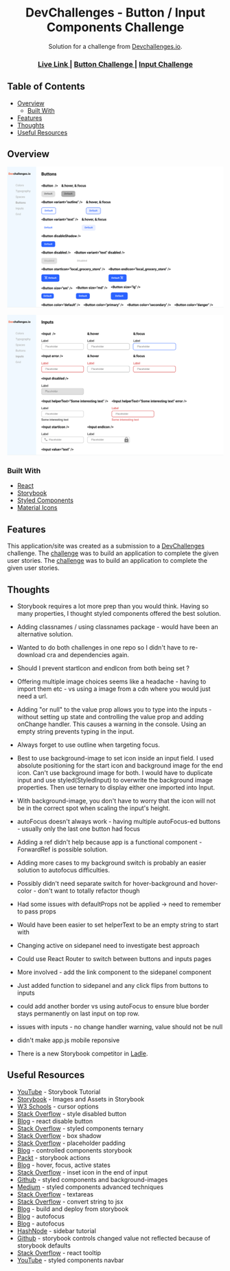 <h1 align="center">DevChallenges - Button / Input Components Challenge</h1>

<div align="center">
   Solution for a challenge from  <a href="http://devchallenges.io" target="_blank">Devchallenges.io</a>.
</div>

<div align="center">
  <h3>
    <a href="https://jdegand.github.io/devchallenges-storybook">
      Live Link
    </a>
    <span> | </span>
    <a href="https://devchallenges.io/challenges/ohgVTyJCbm5OZyTB2gNY">
      Button Challenge
    </a>
    <span> | </span>
    <a href="https://devchallenges.io/challenges/TSqutYM4c5WtluM7QzGp">
      Input Challenge
    </a>
  </h3>
</div>

## Table of Contents

- [Overview](#overview)
  - [Built With](#built-with)
- [Features](#features)
- [Thoughts](#thoughts)
- [Useful Resources](#useful-resources)

## Overview

![](devchallenges-storybook-buttons.png)

![](devchallenges-storybook-inputs.png) 

### Built With

- [React](https://reactjs.org/)
- [Storybook](https://storybook.js.org/)
- [Styled Components](https://styled-components.com/)
- [Material Icons](https://materialdesignicons.com/)

## Features

This application/site was created as a submission to a [DevChallenges](https://devchallenges.io/challenges) challenge. The [challenge](https://devchallenges.io/challenges/ohgVTyJCbm5OZyTB2gNY) was to build an application to complete the given user stories.  The [challenge](https://devchallenges.io/challenges/TSqutYM4c5WtluM7QzGp) was to build an application to complete the given user stories.

## Thoughts 

- Storybook requires a lot more prep than you would think.  Having so many properties, I thought styled components offered the best solution.
- Adding classnames / using classnames package - would have been an alternative solution.  

- Wanted to do both challenges in one repo so I didn't have to re-download cra and dependencies again. 

- Should I prevent startIcon and endIcon from both being set ?

- Offering multiple image choices seems like a headache - having to import them etc - vs using a image from a cdn where you would just need a url. 

- Adding "or null" to the value prop allows you to type into the inputs - without setting up state and controlling the value prop and adding onChange handler. This causes a warning in the console.  Using an empty string prevents typing in the input.  

- Always forget to use outline when targeting focus.

- Best to use background-image to set icon inside an input field.  I used absolute positioning for the start icon and background image for the end icon.  Can't use background image for both.  I would have to duplicate input and use styled(StyledInput) to overwrite the background image properties.  Then use ternary to display either one imported into Input.

- With background-image, you don't have to worry that the icon will not be in the correct spot when scaling the input's height.  

- autoFocus doesn't always work - having multiple autoFocus-ed buttons  - usually only the last one button had focus

- Adding a ref didn't help because app is a functional component - ForwardRef is possible solution.

- Adding more cases to my background switch is probably an easier solution to autofocus difficulties.
- Possibly didn't need separate switch for hover-background and hover-color - don't want to totally refactor though 

- Had some issues with defaultProps not be applied -> need to remember to pass props 

- Would have been easier to set helperText to be an empty string to start with

- Changing active on sidepanel need to investigate best approach
- Could use React Router to switch between buttons and inputs pages
- More involved - add the link component to the sidepanel component
- Just added function to sidepanel and any click flips from buttons to inputs

- could add another border vs using autoFocus to ensure blue border stays permanently on last input on top row.

- issues with inputs - no change handler warning, value should not be null

- didn't make app.js mobile reponsive

- There is a new Storybook competitor in [Ladle](https://www.ladle.dev/docs/). 

## Useful Resources

- [YouTube](https://www.youtube.com/watch?v=lWk5SntifCU) - Storybook Tutorial
- [Storybook](https://storybook.js.org/docs/react/configure/images-and-assets) - Images and Assets in Storybook
- [W3 Schools](https://www.w3schools.com/cssref/pr_class_cursor.asp) - cursor options
- [Stack Overflow](https://stackoverflow.com/questions/14750078/style-disabled-button-with-css) - style disabled button
- [Blog](https://sebhastian.com/react-disable-button/) - react disable button
- [Stack Overflow](https://stackoverflow.com/questions/51428341/react-styled-components-conditional-ternary-operator) - styled components ternary
- [Stack Overflow](https://stackoverflow.com/questions/6821295/add-css-box-shadow-around-the-whole-div) - box shadow
- [Stack Overflow](https://stackoverflow.com/questions/4919680/html5-placeholder-css-padding) - placeholder padding
- [Blog](https://javascript.plainenglish.io/a-guide-to-documenting-controlled-components-with-storybook-10b889c03f87) - controlled components storybook
- [Packt](https://hub.packtpub.com/react-storybook-ui-logging-user-interactions-with-actions-add-on-tutorial/) - storybook actions
- [Blog](https://zellwk.com/blog/style-hover-focus-active-states/) - hover, focus, active states
- [Stack Overflow](https://stackoverflow.com/questions/31636233/insert-icon-in-the-end-of-input) - inset icon in the end of input
- [Github](https://github.com/facebook/create-react-app/issues/3238) - styled components and background-images
- [Medium](https://medium.com/rd-shipit/advanced-ways-to-write-styled-components-97ce210404e3) - styled components advanced techniques
- [Stack Overflow](https://stackoverflow.com/questions/3896537/should-i-size-a-textarea-with-css-width-height-or-html-cols-rows-attributes) - textareas
- [Stack Overflow](https://stackoverflow.com/questions/36104302/how-do-i-convert-a-string-to-jsx) - convert string to jsx
- [Blog](https://mokkapps.de/blog/run-build-and-deploy-stencil-and-storybook-from-one-repository/) - build and deploy from storybook
- [Blog](https://blog.maisie.ink/react-ref-autofocus/) - autofocus
- [Blog](https://surajsharma.net/blog/auto-focus-input-element-in-react) - autofocus
- [HashNode](https://annysah.hashnode.dev/build-a-sidebar-menu-with-react-typescript-and-styled-components-ckwkykpm80hs7gns112nycvvy) - sidebar tutorial
- [Github](https://github.com/storybookjs/storybook/issues/8575) - storybook controls changed value not reflected because of storybook defaults
- [Stack Overflow](https://stackoverflow.com/questions/34423644/tooltip-div-with-reactjs) - react tooltip
- [YouTube](https://www.youtube.com/watch?v=s-_8wRbuPSM) - styled components navbar